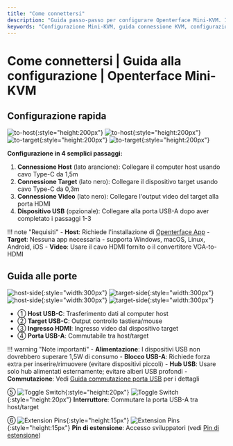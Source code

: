 ```yaml
---
title: "Come connettersi"
description: "Guida passo-passo per configurare Openterface Mini-KVM. Impara come collegare il tuo computer host e il dispositivo target con istruzioni dettagliate per le connessioni USB-C, HDMI e periferiche. Include descrizioni dell'interfaccia e suggerimenti importanti per la configurazione."
keywords: "Configurazione Mini-KVM, guida connessione KVM, configurazione KVM USB-C, connessione KVM HDMI, guida installazione KVM, configurazione periferiche computer, connessione dispositivo USB, guida interfaccia KVM, configurazione computer headless, configurazione KVM"
---
```


# **Come connettersi** | Guida alla configurazione | Openterface Mini-KVM

## Configurazione rapida

![to-host](https://assets.openterface.com/images/product/to-host.svg#only-light){:style="height:200px"} ![to-host](https://assets.openterface.com/images/product/to-host_1.svg#only-dark){:style="height:200px"}
![to-target](https://assets.openterface.com/images/product/to-target.svg#only-light){:style="height:200px"} ![to-target](https://assets.openterface.com/images/product/to-target_1.svg#only-dark){:style="height:200px"}

**Configurazione in 4 semplici passaggi:**

1. **Connessione Host** (lato arancione): Collegare il computer host usando cavo Type-C da 1,5m
2. **Connessione Target** (lato nero): Collegare il dispositivo target usando cavo Type-C da 0,3m
3. **Connessione Video** (lato nero): Collegare l'output video del target alla porta HDMI
4. **Dispositivo USB** (opzionale): Collegare alla porta USB-A dopo aver completato i passaggi 1-3

!!! note "Requisiti" - **Host**: Richiede l'installazione di [Openterface App](/app) - **Target**: Nessuna app necessaria - supporta Windows, macOS, Linux, Android, iOS - **Video**: Usare il cavo HDMI fornito o il convertitore VGA-to-HDMI

## Guida alle porte

![host-side](https://assets.openterface.com/images/product/host-htc.svg#only-light){:style="width:300px"} ![target-side](https://assets.openterface.com/images/product/target-htc.svg#only-light){:style="width:300px"}
![host-side](https://assets.openterface.com/images/product/host-htc_1.svg#only-dark){:style="width:300px"} ![target-side](https://assets.openterface.com/images/product/target-htc_1.svg#only-dark){:style="width:300px"}

- ① **Host USB-C**: Trasferimento dati al computer host
- ② **Target USB-C**: Output controllo tastiera/mouse
- ③ **Ingresso HDMI**: Ingresso video dal dispositivo target
- ④ **Porta USB-A**: Commutabile tra host/target

!!! warning "Note importanti" - **Alimentazione**: I dispositivi USB non dovrebbero superare 1,5W di consumo - **Blocco USB-A**: Richiede forza extra per inserire/rimuovere (evitare dispositivi piccoli) - **Hub USB**: Usare solo hub alimentati esternamente; evitare alberi USB profondi - **Commutazione**: Vedi [Guida commutazione porta USB](../usb-switch) per i dettagli

⑤ ![Toggle Switch](https://assets.openterface.com/images/shell-icons/toggle-h-t.svg#only-light){:style="height:20px"} ![Toggle Switch](https://assets.openterface.com/images/shell-icons/toggle-h-t_1.svg#only-dark){:style="height:20px"} **Interruttore**: Commutare la porta USB-A tra host/target

⑥ ![Extension Pins](https://assets.openterface.com/images/shell-icons/pins.svg#only-light){:style="height:15px"} ![Extension Pins](https://assets.openterface.com/images/shell-icons/pins_1.svg#only-dark){:style="height:15px"} **Pin di estensione**: Accesso sviluppatori (vedi [Pin di estensione](../extension-pins))
